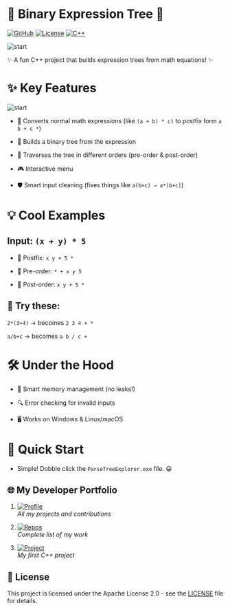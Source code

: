 # 🌳 Binary Expression Tree 🌳

[![GitHub](https://img.shields.io/badge/GitHub-blue?style=for-the-badge&logo=github)](https://github.com/1wintab/ParseTreeExplorer)
[![License](https://img.shields.io/badge/License-yellow?style=for-the-badge&logo=github)](https://github.com/1wintab/ParseTreeExplorer/blob/master/LICENSE.txt)
[![C++](https://img.shields.io/badge/C++-9e4c65?style=for-the-badge&logo=cplusplus&logoColor=)](https://github.com/1wintab/ParseTreeExplorer)

![start](https://media1.giphy.com/media/v1.Y2lkPTc5MGI3NjExMHBiODlyYmwyZ2JlNDN6ZnQ0c3Y4a3pxbTBrZmJyaTM3dHQ3ZjBwaCZlcD12MV9pbnRlcm5hbF9naWZfYnlfaWQmY3Q9Zw/stYnZNptINFsY/giphy.gif)  

✨ A fun C++ project that builds expression trees from math equations! ✨

# ✨ Key Features

![start](https://media3.giphy.com/media/v1.Y2lkPTc5MGI3NjExMDY0eWdlNWJvYmU3ZjIzcGRiZXU5N2tieDF5bnMwc28yc3J2NzQxZSZlcD12MV9pbnRlcm5hbF9naWZfYnlfaWQmY3Q9Zw/d91cy0neMIlCOpGTjB/giphy.gif)

+ 🔄 Converts normal math expressions (like `(a + b) * c)` to postfix form `a b + c *`)

+ 🌱 Builds a binary tree from the expression

+ 🔎 Traverses the tree in different orders (pre-order & post-order)

+ 🎮 Interactive menu 

+ 🛡️ Smart input cleaning (fixes things like `a(b+c) → a*(b+c)`)

# 💡 Cool Examples
## Input: `(x + y) * 5`

+ 🔄 Postfix: `x y + 5 *`

+ 🌟 Pre-order: `* + x y 5`

+ 🌟 Post-order: `x y + 5 *`

## 🎯 Try these:

`2*(3+4)` → becomes `2 3 4 + *`

`a/b+c` → becomes `a b / c +`

# 🛠️ Under the Hood
+ 🧠 Smart memory management (no leaks!)

+ 🔍 Error checking for invalid inputs

+ 🖥️ Works on Windows & Linux/macOS

# 🚀 Quick Start

 + Simple! Dobble click the `ParseTreeExplorer.exe` file. 😀

## 🌐 My Developer Portfolio

1. [![Profile](https://img.shields.io/badge/%F0%9F%92%BC_My_Full_Profile-5c64a8)](https://github.com/1wintab)  
   *All my projects and contributions*

2. [![Repos](https://img.shields.io/badge/%F0%9F%93%81_All_Repositories-white)](https://github.com/1wintab?tab=repositories)  
   *Complete list of my work*

3. [![Project](https://img.shields.io/badge/%E2%9A%99%EF%B8%8F_First_Project-f4ed82)](https://github.com/1wintab/StackWithArray)  
   *My first C++ project*

## 📜 License

This project is licensed under the Apache License 2.0 - see the [LICENSE](LICENSE.txt) file for details.
